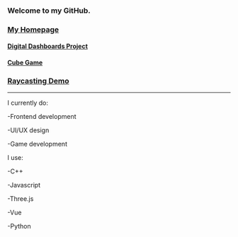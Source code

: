 ### Welcome to my GitHub.

### [My Homepage](https://shotgunfacelift.github.io/)

#### [Digital Dashboards Project](https://shotgunfacelift.github.io/digital-dashboard-site/)

#### [Cube Game](https://shotgunfacelift.github.io/game-test-public/)

### [Raycasting Demo](https://shotgunfacelift.github.io/game-test-site/)

<hr>

<!--
**shotgunfacelift/shotgunfacelift** is a ✨ _special_ ✨ repository because its `README.md` (this file) appears on your GitHub profile.

Here are some ideas to get you started:

- 🔭 I’m currently working on ...
- 🌱 I’m currently learning ...
- 👯 I’m looking to collaborate on ...
- 🤔 I’m looking for help with ...
- 💬 Ask me about ...
- 📫 How to reach me: ...
- 😄 Pronouns: ...
- ⚡ Fun fact: ...
-->
I currently do:

-Frontend development

-UI/UX design

-Game development


I use:

-C++

-Javascript

-Three.js

-Vue

-Python
